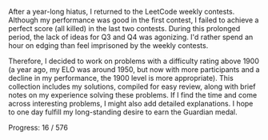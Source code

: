 After a year-long hiatus, I returned to the LeetCode weekly contests. Although my performance was good in the first contest, I failed to achieve a perfect score (all killed) in the last two contests. During this prolonged period, the lack of ideas for Q3 and Q4 was agonizing. I'd rather spend an hour on edging than feel imprisoned by the weekly contests. 

Therefore, I decided to work on problems with a difficulty rating above 1900 (a year ago, my ELO was around 1950, but now with more participants and a decline in my performance, the 1900 level is more appropriate). This collection includes my solutions, compiled for easy review, along with brief notes on my experience solving these problems. If I find the time and come across interesting problems, I might also add detailed explanations. I hope to one day fulfill my long-standing desire to earn the Guardian medal.

Progress: 16 / 576